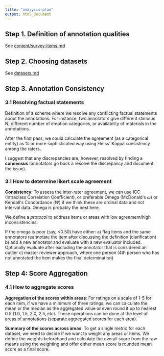 ```yaml
---
title: "analysis-plan"
output: html_document
---
```


## Step 1. Definition of annotation qualities
See [content/survey-items.md](content/survey-items.md)

## Step 2. Choosing datasets
See [datasets.md](datasets.md)

## Step 3. Annotation Consistency

### 3.1 Resolving factual statements

Definition of a scheme where we resolve any conflicting factual statements about the annotations. For instance, two annotators give different stimulus N, different number of emotion categories, or availability of materials in the annotations.

After the first pass, we could calculate the agreement (as a categorical entity) as % or more sophisticated way using Fleiss' Kappa consistency among the raters.

I suggest that any discrepancies are, however, resolved by finding a **consensus** (annotators go back a resolve the discrepancy and document the issue).

### 3.1 How to determine likert scale agreement

**Consistency**: To assess the inter-rater agreement, we can use ICC (Intraclass Correlation Coefficient), or preferable Omega (McDonald's $\omega$) or Kendall's Concordance (_W_) if we think these are ordinal data and not interval data. Omega is probably the best here.

We define a _protocol_ to address items or areas with low agreement/high inconsistencies:

If the omega is poor (say, <0.50) have either:
a) flag items and the same annotators reannotate the item after discussing the definition (clarification)
b) add a new annotator and evaluate with a new evaluator included. Optionally evaluate after excluding the annotator that is considered an outlier
c) master reviewer approach, where one person (4th person who has not annotated the item makes the final determination)

## Step 4: Score Aggregation

### 4.1 How to aggregate scores

**Aggregation of the scores within areas**: For ratings on a scale of 1-5 for each item, if we have a minimum of three ratings, we can calculate the mean or the median as the aggregated value or even round it up to nearest 0.5 (1.0, 1.5, 2.0, 2.5, etc). These operations can be done at the level of areas of annotations (separate aggregated scores for each area).

**Summary of the scores across areas**: To get a single metric for each dataset, we need to decide if we want to weight any areas or items. We define the weights beforehand and calculate the overall score from the raw means using the weighting and offer either mean score is rounded mean score as a final score.

